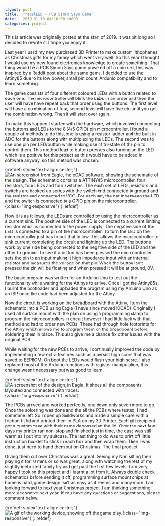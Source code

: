 ```yaml
---
layout: post
title:  "recalLED - PCB Simon Says Game"
date:   2019-01-10 04:10:00 +0000
categories: project
---
```


This is article was originally posted at the start of 2019. It was bit long so I decided to rewrite it. I hope you enjoy it.

Last year I used my new purchased 3D Printer to make custom lithophanes as Christmas gifts for my family which went very well. So this year I thought I would use my new found electronics knowledge to create something. That thing would be a PCB Simon Says game powered off a coin cell, this was inspired by a Reddit post about the same game. I decided to use the Attiny85 due to its low power, small pin count, Ardunio compatibility and to learn something. 

The game consists of four different coloured LEDs with a button related to each one. The microcontroller will blink the LEDs in an order and then the user will have have repeat back that order using the buttons. The first level will have a combination of four, second level will have five etc until you get the combination wrong. Then it will start over again.

To make this happen I started with the hardware, which involved connecting the buttons and LEDs to the 8 (4/5 GPIO) pin microcontroller. I found a couple of methods to do this, one is using a resistor ladder and the built in ADC for the buttons along with multiplexing the LEDs. The second was to use one pin per LED/button while making use of tri-state of the pin to control them. This method lead to button presses also turning on the LED which is a positive for this project as this would have to be added in software anyway, so this method was chosen.

{:refdef: style="text-align: center;"}
![An screenshot from Eagle, the eCAD software, showing the schematic of the design. The schematic contains a ATTINY85 microcontroller, four resistors, four LEDs and four switches. The each set of LEDs, resistors and switchs are hooked up series with the switch end connected to ground and the resistor end connected to VCC. For each set, the net inbetween the LED and the switch is connected to a GPIO pin on the microcontroller.](/assets/recalled/prototype_schematic.png){:class="img-responsive"}
{: refdef}

How it is as follows, the LEDs are controlled by using the microcontroller as a current sink. The positive side of the LED is connected to a current limiting resistor which is connected to the power supply. The negative side of the LED is connected to a pin of the microcontroller. To turn the LED on the microcontroller just has to pull that in low. This allows the microcontroller to sink current, completing the circuit and lighting up the LED. The buttons work by one side being connected to the negative side of the LED and the other to ground. To see if a button has been pressed the microcontroller sets the pin to an input making it high impedance input with an internal resistor and measures the voltage on that pin. When the button isn’t pressed the pin will be floating and when pressed it will be at ground, 0V.

The basic program was written for an Arduino Uno to test out the functionality while waiting for the Attinys to arrive. Once I got the Attiny85s, I burnt the bootloader and uploaded the program using my Arduino Uno as an ISP once the code had been adjusted for the Attiny.

Now the circuit is working on the breadboard with the Attiny, I turn the schematic into a PCB using Eagle (I have since moved KiCAD). Originally I used all surface mount with the plan on using a programming clamp to program the microcontrollers in circuit however I had little luck with that method and had to order new PCBs. These had through hole footprints for the Attiny which allows me to program them on the breadboard before soldering them in place. This also give me a chance fix other issues with the original PCB.

While waiting for the new PCBs to arrive, I continually improved the code by implementing a few extra features such as a persist high score that was saved to EEPROM. On boot the LEDs would flash your high score. I also replaced most of the Arduino functions with register manipulation, this change wasn’t necessary but was good to learn. 

{:refdef: style="text-align: center;"}
![A screenshot of the design, in Eagle. It shoes all the components layouted and connected with traces.](/assets/recalled/board_layout.png){:class="img-responsive"}
{: refdef}

The PCBs arrived and worked perfectly, one down only seven more to go. Once the soldering was done and the all the PCBs where tested, I had sometime left. So I open up Soildworks and made a simple case with a friction fit lid and printed them in PLA on my 3D Printer. Each gift recipient got a custom case with their name debossed on the lid. Over the next few days my printer ran non-stop and finished just in time, the case was still warm as I put into my suitcase. The last thing to do was to print off little instruction booklet to stick in each box and then wrap them. Then I was done, just need to hand them out on Christmas.
The final product

Giving them out over Christmas was a great. Seeing my Nan sitting their playing it for 10 mins or so was great, along with watching the rest of my slightly inebriated family try and get past the first few levels. I am very happy I took on this project and I learnt a lot from it. Always double check schematics before sending it off, programming surface mount chips at home is hard, game design isn’t as easy as it seems and many more. I am looking forward to next year Christmas project. I am thinking something more decorative next year. If you have any questions or suggestions, please comment below.

{:refdef: style="text-align: center;"}
![A gif of the working device, showing off the game play.](/assets/recalled/demo.gif){:class="img-responsive"}
{: refdef}